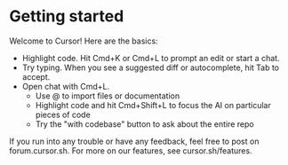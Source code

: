 # Getting started

Welcome to Cursor! Here are the basics:

* Highlight code. Hit Cmd+K or Cmd+L to prompt an edit or start a chat.
* Try typing. When you see a suggested diff or autocomplete, hit Tab to accept.
* Open chat with Cmd+L.
  - Use @ to import files or documentation
  - Highlight code and hit Cmd+Shift+L to focus the AI on particular pieces of code
  - Try the "with codebase" button to ask about the entire repo

If you run into any trouble or have any feedback, feel free to post on forum.cursor.sh. For more on our features, see cursor.sh/features.
